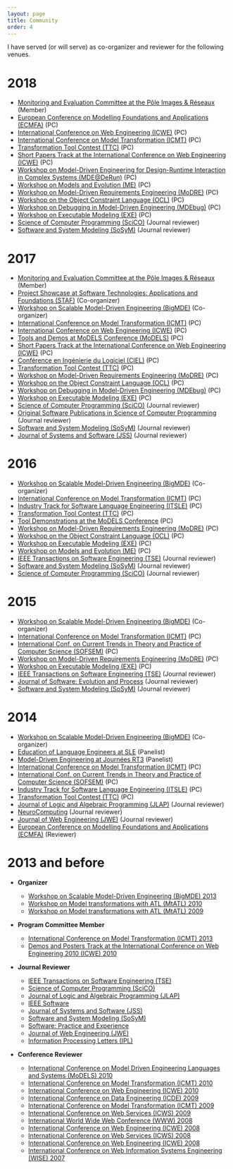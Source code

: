 ```yaml
---
layout: page
title: Community
order: 4
---
```


I have served (or will serve) as co-organizer and reviewer for the following venues.

# 2018
* [Monitoring and Evaluation Committee at the Pôle Images & Réseaux](http://www.images-et-reseaux.com/en) (Member)
* [European Conference on Modelling Foundations and Applications (ECMFA)](http://eventmall.info/ecmfa2018/) (PC)
* [International Conference on Web Engineering (ICWE)](http://icwe2018.webengineering.org/) (PC)
* [International Conference on Model Transformation (ICMT)](https://icmt2018.github.io/) (PC)
* [Transformation Tool Contest (TTC)](http://www.transformation-tool-contest.eu/) (PC)
* [Short Papers Track at the International Conference on Web Engineering (ICWE)](http://icwe2018.webengineering.org/) (PC)
* [Workshop on Model-Driven Engineering for Design-Runtime Interaction in Complex Systems (MDE@DeRun)](https://megamart2-ecsel.eu/mde-derun-2018/) (PC)
* [Workshop on Models and Evolution (ME)](http://www.models-and-evolution.com/2018/) (PC)
* [Workshop on Model-Driven Requirements Engineering (MoDRE)](http://www.modre2018.ece.mcgill.ca/) (PC)
* [Workshop on the Object Constraint Language (OCL)](https://oclworkshop.github.io/2018/) (PC)
* [Workshop on Debugging in Model-Driven Engineering (MDEbug)](https://msdl.uantwerpen.be/conferences/MDEbug/2018/) (PC)
* [Workshop on Executable Modeling (EXE)](http://www.modelexecution.org/?page_id=2173) (PC)
* [Science of Computer Programming (SciCO)](http://www.journals.elsevier.com/science-of-computer-programming/) (Journal reviewer)
* [Software and System Modeling (SoSyM)](http://www.sosym.org/) (Journal reviewer)

# 2017
* [Monitoring and Evaluation Committee at the Pôle Images & Réseaux](http://www.images-et-reseaux.com/en) (Member)
* [Project Showcase at Software Technologies: Applications and Foundations (STAF)](http://www.informatik.uni-marburg.de/staf2017/index.php/projects-showcases/) (Co-organizer)
* [Workshop on Scalable Model-Driven Engineering (BigMDE)](http://www.big-mde.eu/) (Co-organizer)
* [International Conference on Model Transformation (ICMT)](http://www.model-transformation.org/) (PC)
* [International Conference on Web Engineering (ICWE)](http://icwe2017.webengineering.org/) (PC)
* [Tools and Demos at MoDELS Conference (MoDELS)](http://www.cs.colostate.edu/~ghosh/models17_td/home_models17_td.html) (PC)
* [Short Papers Track at the International Conference on Web Engineering (ICWE)](http://icwe2017.webengineering.org/) (PC)
* [Conférence en Ingénierie du Logiciel (CIEL)](https://ciel2016.sciencesconf.org/) (PC)
* [Transformation Tool Contest (TTC)](http://www.transformation-tool-contest.eu/) (PC)
* [Workshop on Model-Driven Requirements Engineering (MoDRE)](http://www.modre2017.ece.mcgill.ca/) (PC)
* [Workshop on the Object Constraint Language (OCL)](http://oclworkshop.github.io/2017/) (PC)
* [Workshop on Debugging in Model-Driven Engineering (MDEbug)](https://msdl.uantwerpen.be/conferences/MDEbug/) (PC)
* [Workshop on Executable Modeling (EXE)](http://www.modelexecution.org/?page_id=1820) (PC)
* [Science of Computer Programming (SciCO)](http://www.journals.elsevier.com/science-of-computer-programming/) (Journal reviewer)
* [Original Software Publications in Science of Computer Programming](https://www.journals.elsevier.com/science-of-computer-programming/call-for-software/a-new-software-track-on-original-software-publications-scico/) (Journal reviewer)
* [Software and System Modeling (SoSyM)](http://www.sosym.org/) (Journal reviewer)
* [Journal of Systems and Software (JSS)](http://www.journals.elsevier.com/journal-of-systems-and-software) (Journal reviewer)

# 2016
* [Workshop on Scalable Model-Driven Engineering (BigMDE)](http://www.big-mde.eu/) (Co-organizer)
* [International Conference on Model Transformation (ICMT)](http://is.ieis.tue.nl/research/ICMT16/) (PC)
* [Industry Track for Software Language Engineering (ITSLE)](http://2016.splashcon.org/track/itsle2016) (PC)
* [Transformation Tool Contest (TTC)](http://www.transformation-tool-contest.eu/) (PC)
* [Tool Demonstrations at the MoDELS Conference](http://models2016.irisa.fr/tool-demonstrations/) (PC)
* [Workshop on Model-Driven Requirements Engineering (MoDRE)](http://www.modre2016.ece.mcgill.ca/) (PC)
* [Workshop on the Object Constraint Language (OCL)](http://oclworkshop.github.io/2016/news.html) (PC)
* [Workshop on Executable Modeling (EXE)](http://www.modelexecution.org/?page_id=1743) (PC)
* [Workshop on Models and Evolution (ME)](http://www.models-and-evolution.com/2016/) (PC)
* [IEEE Transactions on Software Engineering (TSE)](https://www.computer.org/web/tse;jsessionid=6afd856a99689b17c0c58edc329c) (Journal reviewer)
* [Software and System Modeling (SoSyM)](http://www.sosym.org/) (Journal reviewer)
* [Science of Computer Programming (SciCO)](http://www.journals.elsevier.com/science-of-computer-programming/) (Journal reviewer)

# 2015 
* [Workshop on Scalable Model-Driven Engineering (BigMDE)](https://big-mde.github.io/2015.html) (Co-organizer)
* [International Conference on Model Transformation (ICMT)](http://www.di.univaq.it/diruscio/sites/ICMT2015/) (PC)
* [International Conf. on Current Trends in Theory and Practice of Computer Science (SOFSEM)](http://www.sofsem.cz/sofsem15/) (PC)
* [Workshop on Model-Driven Requirements Engineering (MoDRE)](http://www.modre2015.ece.mcgill.ca/) (PC)
* [Workshop on Executable Modeling (EXE)](http://www.modelexecution.org/?page_id=1619) (PC)
* [IEEE Transactions on Software Engineering (TSE)](https://www.computer.org/web/tse;jsessionid=6afd856a99689b17c0c58edc329c) (Journal reviewer)
* [Journal of Software: Evolution and Process](http://onlinelibrary.wiley.com/journal/10.1002/(ISSN)2047-7481) (Journal reviewer)
* [Software and System Modeling (SoSyM)](http://www.sosym.org/) (Journal reviewer)

# 2014
* [Workshop on Scalable Model-Driven Engineering (BigMDE)](https://big-mde.github.io/2014.html) (Co-organizer)
* [Education of Language Engineers at SLE](http://www.sleconf.org/2014/Panel.html) (Panelist)
* [Model-Driven Engineering at Journées RT3](https://rth3.wp.mines-telecom.fr/journees-rt3/) (Panelist)
* [International Conference on Model Transformation (ICMT)](http://www.di.univaq.it/ICMT2014/) (PC)
* [International Conf. on Current Trends in Theory and Practice of Computer Science (SOFSEM)](http://sofsem14.ics.upjs.sk/) (PC)
* [Industry Track for Software Language Engineering (ITSLE)](http://www.sleconf.org/2014/ITSLE.html) (PC)
* [Transformation Tool Contest (TTC)](http://www.transformation-tool-contest.eu/2014/) (PC)
* [Journal of Logic and Algebraic Programming (JLAP)](http://www.journals.elsevier.com/the-journal-of-logic-and-algebraic-programming) (Journal reviewer)
* [NeuroComputing](http://www.journals.elsevier.com/neurocomputing) (Journal reviewer)
* [Journal of Web Engineering (JWE)](http://www.rintonpress.com/journals/jwe/) (Journal reviewer)
* [European Conference on Modelling Foundations and Applications (ECMFA)](http://ecmfa2014.lcc.uma.es/#) (Reviewer)

# 2013 and before

* **Organizer**
  * [Workshop on Scalable Model-Driven Engineering (BigMDE) 2013](https://big-mde.github.io/2013.html)
  * [Workshop on Model transformations with ATL (MtATL) 2010](http://web.emn.fr/x-info/atlanmod/index.php?title=MtATL2010)
  * [Workshop on Model transformations with ATL (MtATL) 2009](http://web.emn.fr/x-info/atlanmod/index.php?title=MtATL2009)

* **Program Committee Member** 
  * [International Conference on Model Transformation (ICMT) 2013](http://www.model-transformation.org/ICMT2013/)
  * [Demos and Posters Track at the International Conference on Web Engineering 2010 (ICWE) 2010](http://icwe2010.webengineering.org/Calls/demos.aspx)

* **Journal Reviewer**
  * [IEEE Transactions on Software Engineering (TSE)](https://www.computer.org/web/tse;jsessionid=6afd856a99689b17c0c58edc329c)
  * [Science of Computer Programming (SciCO)](http://www.journals.elsevier.com/science-of-computer-programming/)
  * [Journal of Logic and Algebraic Programming (JLAP)](http://www.journals.elsevier.com/the-journal-of-logic-and-algebraic-programming)
  * [IEEE Software](https://www.computer.org/software-magazine/)
  * [Journal of Systems and Software (JSS)](http://www.journals.elsevier.com/journal-of-systems-and-software)
  * [Software and System Modeling (SoSyM)](http://www.sosym.org/)
  * [Software: Practice and Experience](http://onlinelibrary.wiley.com/journal/10.1002/(ISSN)1097-024X)
  * [Journal of Web Engineering (JWE)](http://www.rintonpress.com/journals/jwe/)  
  * [Information Processing Letters (IPL)](http://www.journals.elsevier.com/information-processing-letters/)

* **Conference Reviewer**
  * [International Conference on Model Driven Engineering Languages and Systems (MoDELS) 2010](http://models2010.ifi.uio.no/)
  * [International Conference on Model Transformation (ICMT) 2010](http://www.model-transformation.org/ICMT2010/)  
  * [International Conference on Web Engineering (ICWE) 2010](http://icwe2010.webengineering.org/)
  * [International Conference on Data Engineering (ICDE) 2009](http://i.cs.hku.hk/icde2009/)
  * [International Conference on Model Transformation (ICMT) 2009](http://www.model-transformation.org/ICMT2009/)
  * [International Conference on Web Services (ICWS) 2009](http://www.servicescongress.org/2009/1/)
  * [International World Wide Web Conference (WWW) 2008](http://wwwconference.org/www2008/)
  * [International Conference on Web Engineering (ICWE) 2008](http://icwe2008.webengineering.org/)
  * [International Conference on Web Services (ICWS) 2008](http://www.servicescongress.org/2009/1/)
  * [International Conference on Web Engineering (ICWE) 2008](http://icwe.como.polimi.it/)
  * [International Conference on Web Information Systems Engineering (WISE) 2007](http://wise2007.loria.fr/pmwiki/pmwiki.php)